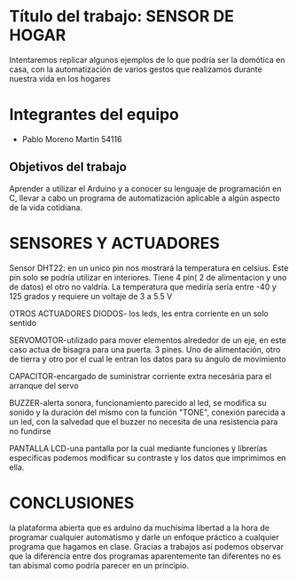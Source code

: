 # Título del trabajo: SENSOR DE HOGAR
Intentaremos replicar algunos ejemplos de lo que podría ser la domótica en casa, con la automatización de varios gestos que realizamos durante nuestra vida en los hogares

# Integrantes del equipo
- Pablo Moreno Martin 54116

## Objetivos del trabajo

Aprender a utilizar el Arduino y a conocer su lenguaje de programación en C, llevar a cabo un programa de automatización aplicable a algún aspecto de la vida cotidiana. 

# SENSORES Y ACTUADORES
Sensor DHT22: en un unico pin nos mostrará la temperatura en celsius.
Este pin solo se podría utilizar en interiores.
Tiene 4 pin( 2 de alimentacion y uno de datos) el otro no valdría.
La temperatura que mediría sería entre -40 y 125 grados y requiere un voltaje de 3 a 5.5 V



OTROS ACTUADORES
DIODOS- los leds, les entra corriente en un solo sentido

SERVOMOTOR-utilizado para mover elementos alrededor de un eje, en este caso actua de bisagra para una puerta. 3 pines. Uno de alimentación, otro de tierra y otro por el cual le entran los datos para su ángulo de movimiento

CAPACITOR-encargado de suministrar corriente extra necesária para el arranque del servo

BUZZER-alerta sonora, funcionamiento parecido al led, se modifica su sonido y la duración del mismo con la función "TONE", conexión parecida a un led, con la salvedad que el buzzer no necesita de una resistencia para no fundirse

PANTALLA LCD-una pantalla por la cual mediante funciones y librerías específicas podemos modificar su contraste y los datos que imprimimos en ella.


# CONCLUSIONES
la plataforma abierta que es arduino da muchísima libertad a la hora de programar cualquier automatismo y darle un enfoque práctico a cualquier programa que hagamos en clase. Gracias a trabajos así podemos observar que la diferencia entre dos programas aparentemente tan diferentes no es tan abismal como podría parecer en un principio. 
